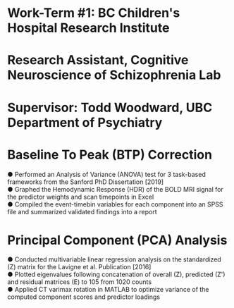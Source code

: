 # Work-Term #1: BC Children's Hospital Research Institute
# Research Assistant, Cognitive Neuroscience of Schizophrenia Lab 
# Supervisor: Todd Woodward, UBC Department of Psychiatry

# Baseline To Peak (BTP) Correction
● Performed an Analysis of Variance (ANOVA) test for 3 task-based frameworks from the Sanford PhD Dissertation [2019]         
● Graphed the Hemodynamic Response (HDR) of the BOLD MRI signal for the predictor weights and scan timepoints in Excel        
● Compiled the event-timebin variables for each component into an SPSS file and summarized validated findings into a report

# Principal Component (PCA) Analysis
● Conducted multivariable linear regression analysis on the standardized (Z) matrix for the Lavigne et al. Publication [2016]        
● Plotted eigenvalues following concatenation of overall (Z), predicted (Z') and residual matrices (E) to 105 from 1020 counts            
● Applied CT varimax rotation in MATLAB to optimize variance of the computed component scores and predictor loadings


